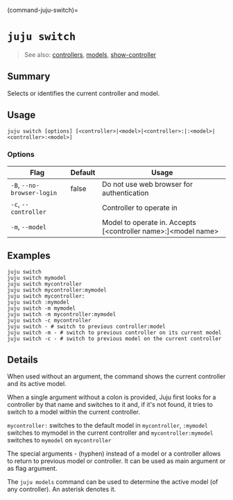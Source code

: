 (command-juju-switch)=
# `juju switch`
> See also: [controllers](#controllers), [models](#models), [show-controller](#show-controller)

## Summary
Selects or identifies the current controller and model.

## Usage
```juju switch [options] [<controller>|<model>|<controller>:|:<model>|<controller>:<model>]```

### Options
| Flag | Default | Usage |
| --- | --- | --- |
| `-B`, `--no-browser-login` | false | Do not use web browser for authentication |
| `-c`, `--controller` |  | Controller to operate in |
| `-m`, `--model` |  | Model to operate in. Accepts [&lt;controller name&gt;:]&lt;model name&gt; |

## Examples

    juju switch
    juju switch mymodel
    juju switch mycontroller
    juju switch mycontroller:mymodel
    juju switch mycontroller:
    juju switch :mymodel
    juju switch -m mymodel
	juju switch -m mycontroller:mymodel
	juju switch -c mycontroller
    juju switch - # switch to previous controller:model
    juju switch -m - # switch to previous controller on its current model
    juju switch -c - # switch to previous model on the current controller


## Details

When used without an argument, the command shows the current controller
and its active model.

When a single argument without a colon is provided, Juju first looks for a
controller by that name and switches to it and, if it's not found, it tries
to switch to a model within the current controller.

`mycontroller:` switches to the default model in `mycontroller`,
`:mymodel` switches to mymodel in the current controller and
`mycontroller:mymodel` switches to `mymodel` on `mycontroller`

The special arguments - (hyphen) instead of a model or a controller allows to return 
to previous model or controller. It can be used as main argument or as flag argument.

The `juju models` command can be used to determine the active model
(of any controller). An asterisk denotes it.
